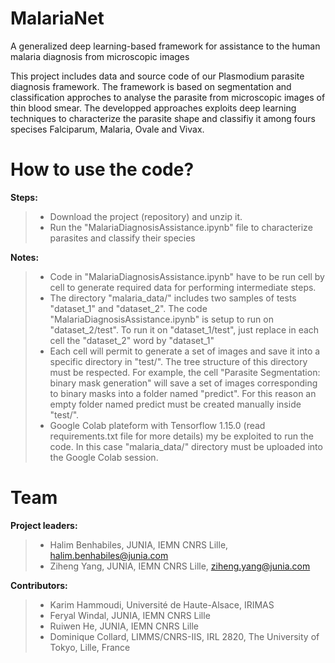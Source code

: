 # MalariaNet
A generalized deep learning-based framework for assistance to the human malaria diagnosis from microscopic images

This project includes data and source code of our Plasmodium parasite diagnosis framework. The framework is based on segmentation and classification approches to analyse the  parasite from microscopic images of thin blood smear. The developped approaches exploits deep learning techniques to characterize the parasite shape and classifiy it among fours specises Falciparum, Malaria, Ovale and Vivax.

# How to use the code?
**Steps:**
> * Download the project (repository) and unzip it.
> * Run the "MalariaDiagnosisAssistance.ipynb" file to characterize parasites and classify their species

**Notes:**
> * Code in "MalariaDiagnosisAssistance.ipynb" have to be run cell by cell to generate required data for performing intermediate steps. 
> * The directory "malaria_data/" includes two samples of tests "dataset_1" and "dataset_2". The code "MalariaDiagnosisAssistance.ipynb" is setup to run on "dataset_2/test". To run it on "dataset_1/test", just replace in each cell the "dataset_2" word by "dataset_1"  
> * Each cell will permit to generate a set of images and save it into a specific directory in "test/". The tree structure of this directory must be respected. For example, the cell "Parasite Segmentation: binary mask generation" will save a set of images corresponding to binary masks into a folder named "predict". For this reason an empty folder named predict must be created manually inside "test/".
> * Google Colab plateform with Tensorflow 1.15.0 (read requirements.txt file for more details) my be exploited to run the code. In this case "malaria_data/" directory must be uploaded into the Google Colab session. 

# Team
**Project leaders:**

> * Halim Benhabiles, JUNIA, IEMN CNRS Lille, halim.benhabiles@junia.com
> * Ziheng Yang, JUNIA, IEMN CNRS Lille, ziheng.yang@junia.com

**Contributors:**

> * Karim Hammoudi, Université de Haute-Alsace, IRIMAS
> * Feryal Windal, JUNIA, IEMN CNRS Lille
> * Ruiwen He, JUNIA, IEMN CNRS Lille
> * Dominique Collard, LIMMS/CNRS-IIS, IRL 2820, The University of Tokyo, Lille, France
